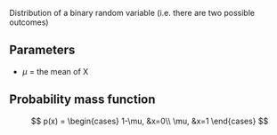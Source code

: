 Distribution of a binary random variable (i.e. there are two possible outcomes)

## Parameters
- $\mu$ = the mean of X
## Probability mass function
$$
p(x) = 
	\begin{cases}
		1-\mu, &x=0\\
		\mu, &x=1
	\end{cases}
$$